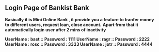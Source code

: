 <h2>Login Page of Bankist Bank</h2>

<strong>Basically it is Mini Online Bank , it provide you a feature to tranfer money to different users, request loan, close account.</strong> 
<strong>Apart from that it automatically login user after 2 mins of inactivity</strong>

<strong>UserName : bast :: Password : 1111 </strong>
<strong>UserName : ragr :: Password : 2222 </strong>
<strong>UserName : rosc :: Password : 3333 </strong>
<strong>UserName : jotr :: Password : 4444 </strong>